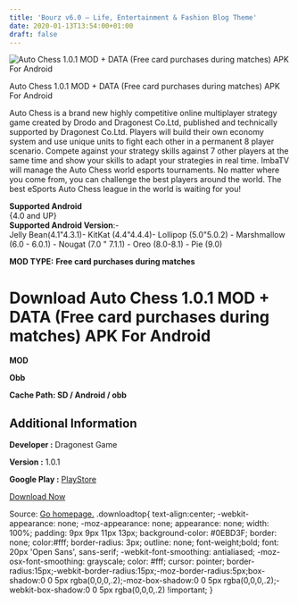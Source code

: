```yaml
---
title: 'Bourz v6.0 – Life, Entertainment & Fashion Blog Theme'
date: 2020-01-13T13:54:00+01:00
draft: false
---
```


![Auto Chess 1.0.1 MOD + DATA (Free card purchases during matches) APK For Android](https://i0.wp.com/apkhome.net/wp-content/uploads/2020/01/Auto-Chess-1.0.1-MOD-DATA-Free-card-purchases-during-matches.png "Auto Chess 1.0.1 MOD + DATA (Free card purchases during matches) APK For Android")

  

Auto Chess 1.0.1 MOD + DATA (Free card purchases during matches) APK For Android

Auto Chess is a brand new highly competitive online multiplayer strategy game created by Drodo and Dragonest Co.Ltd, published and technically supported by Dragonest Co.Ltd. Players will build their own economy system and use unique units to fight each other in a permanent 8 player scenario. Compete against your strategy skills against 7 other players at the same time and show your skills to adapt your strategies in real time. ImbaTV will manage the Auto Chess world esports tournaments. No matter where you come from, you can challenge the best players around the world. The best eSports Auto Chess league in the world is waiting for you!

**Supported Android**  
{4.0 and UP}  
**Supported Android Version**:-  
Jelly Bean(4.1"4.3.1)- KitKat (4.4"4.4.4)- Lollipop (5.0"5.0.2) - Marshmallow (6.0 - 6.0.1) - Nougat (7.0 " 7.1.1) - Oreo (8.0-8.1) - Pie (9.0)

**MOD TYPE:** **Free card purchases during matches**

Download Auto Chess 1.0.1 MOD + DATA (Free card purchases during matches) APK For Android
=========================================================================================

**MOD**

**Obb**

**Cache Path: SD / Android / obb**

Additional Information
----------------------

**Developer :** Dragonest Game

**Version :** 1.0.1

**Google Play :** [PlayStore](https://play.google.com/store/apps/details?id=com.dragonest.autochess.google)

  

[Download Now](https://store4app.co/post/auto-chess-1-0-1-mod-data-free-card-purchases-during-matches-apk-for-android_1578919880)

  
Source: [Go homepage.](https://store4app.co/post/auto-chess-1-0-1-mod-data-free-card-purchases-during-matches-apk-for-android_1578919880) .downloadtop{ text-align:center; -webkit-appearance: none; -moz-appearance: none; appearance: none; width: 100%; padding: 9px 9px 11px 13px; background-color: #0EBD3F; border: none; color:#fff; border-radius: 3px; outline: none; font-weight;bold; font: 20px 'Open Sans', sans-serif; -webkit-font-smoothing: antialiased; -moz-osx-font-smoothing: grayscale; color: #fff; cursor: pointer; border-radius:15px;-webkit-border-radius:15px;-moz-border-radius:5px;box-shadow:0 0 5px rgba(0,0,0,.2);-moz-box-shadow:0 0 5px rgba(0,0,0,.2);-webkit-box-shadow:0 0 5px rgba(0,0,0,.2) !important; }